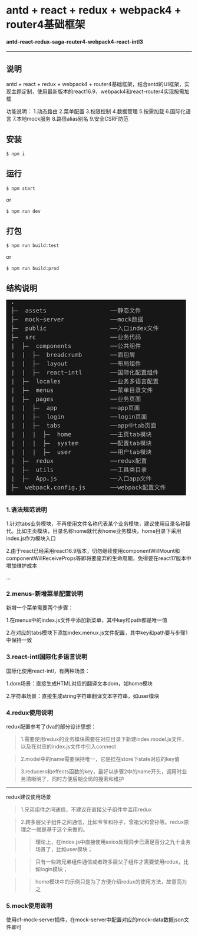 # antd + react + redux + webpack4 + router4基础框架

#### antd-react-redux-saga-router4-webpack4-react-intl3

---

## 说明

antd + react + redux + webpack4 + router4基础框架，结合antd的UI框架，实现主题定制，使用最新版本的react16.9，webpack4和react-router4实现按需加载

功能说明：
1.动态路由
2.菜单配置
3.权限控制
4.数据管理
5.按需加载
6.国际化语言
7.本地mock服务
8.路径alias别名
9.安全CSRF防范

## 安装

```bash
$ npm i

```
## 运行

```bash
$ npm start
```
or
```bash
$ npm run dev
```
## 打包

```bash
$ npm run build:test
```
or
```bash
$ npm run build:prod
```

## 结构说明
![目录结构](./project.png)


### 1.语法规范说明
 1.针对tabs业务模块，不再使用文件名称代表某个业务模块，建议使用目录名称替代。比如主页模块，目录名称home就代表home业务模块，home目录下采用index.js作为模块入口

 2.由于react已经采用react16.9版本，切勿继续使用componentWillMount和componentWillReceiveProps等即将要废弃的生命周期，免得要在react17版本中增加维护成本 

 ... 

### 2.menus-新增菜单配置说明
 新增一个菜单需要两个步骤： 

 1.在menus中的index.js文件中添加新菜单，其中key和path都是唯一值 

 2.在对应的tabs模块下添加index.menux.js文件配置，其中key和path要与步骤1中保持一致 

### 3.react-intl国际化多语言说明
 国际化使用react-intl，有两种场景： 

 1.dom场景：直接生成HTML对应的翻译文本dom，如home模块 

 2.字符串场景：直接生成string字符串翻译文本字符串，如user模块 


### 4.redux使用说明
 redux配置参考了dva的部分设计思想： 
> 1.需要使用redux的业务模块需要在对应目录下新建index.model.js文件，以及在对应的index.js文件中引入connect

> 2.model中的name需要保持唯一，它是挂在store下state对应的key值

> 3.reducers和effects函数的key，最好以步骤2中的name开头，调用时业务清晰明了，同时方便后期全局的搜索和维护

---

 redux建议使用场景 
> 1.兄弟组件之间通信，不建议在直接父子组件中滥用redux

> 2.跨多层父子组件之间通信，比如爷爷和孙子，曾祖父和曾孙等。redux原理之一就是基于这个来做的。

>>理论上，在index.js中直接使用axios处理异步已满足百分之九十业务场景了，比如user模块； 

>>只有一些跨兄弟组件通信或者跨多层父子组件才需要使用redux，比如login模块；

>>home模块中的示例只是为了方便介绍redux的使用方法，故意而为之

### 5.mock使用说明
 使用cf-mock-server插件，在mock-server中配置对应的mock-data数据json文件即可 



